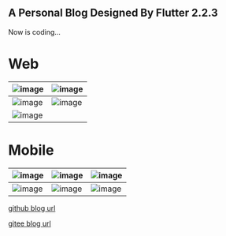 ## A Personal Blog Designed By Flutter 2.2.3


Now is coding...

# Web

| ![image](https://user-images.githubusercontent.com/30992818/76489166-863def80-6462-11ea-8721-3ce66a6fb72e.png)  | ![image](https://user-images.githubusercontent.com/30992818/76489431-49262d00-6463-11ea-8643-67ad2c77cc37.png)  |
|---|---|
|![image](https://user-images.githubusercontent.com/30992818/76489444-5216fe80-6463-11ea-9e6e-c2f9c9153871.png)  | ![image](https://user-images.githubusercontent.com/30992818/76489463-5e9b5700-6463-11ea-83d0-f9a6d2b2d8e1.png)  |
| ![image](https://user-images.githubusercontent.com/30992818/76489471-6955ec00-6463-11ea-9226-8aae3d996527.png)  |   |




# Mobile

|![image](https://user-images.githubusercontent.com/30992818/76489679-1e88a400-6464-11ea-8e38-dafd714715ef.png)| ![image](https://user-images.githubusercontent.com/30992818/76489696-27797580-6464-11ea-9e35-86b617ed6fd4.png) | ![image](https://user-images.githubusercontent.com/30992818/76489360-167c3480-6463-11ea-8ef5-db2086d6f490.png) | 
|---|---|---|
| ![image](https://user-images.githubusercontent.com/30992818/76489367-1f6d0600-6463-11ea-9099-a87f5def26fd.png) | ![image](https://user-images.githubusercontent.com/30992818/76489384-2bf15e80-6463-11ea-8ea6-d24fb7b3c9bc.png)   |  ![image](https://user-images.githubusercontent.com/30992818/76489405-39a6e400-6463-11ea-966b-79f209bbf793.png)| 


[github blog url](https://oldchen.top/flutter-blog/#/homePage)

[gitee blog url](http://oldben.gitee.io/flutter-blog/#/homePage)

